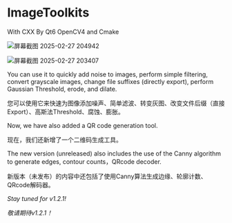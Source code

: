 # ImageToolkits 
With CXX By Qt6 OpenCV4 and Cmake

![屏幕截图 2025-02-27 204942](https://github.com/user-attachments/assets/a2a09f47-d06c-4200-952c-51aa846f8872)


![屏幕截图 2025-02-27 203407](https://github.com/user-attachments/assets/8fad55f8-8662-4dd3-8933-5b2aa3a0b1ba)


You can use it to quickly add noise to images, perform simple filtering, convert grayscale images, change file suffixes (directly export), perform Gaussian Threshold, erode, and dilate.

您可以使用它来快速为图像添加噪声、简单滤波、转变灰图、改变文件后缀（直接Export）、高斯法Threshold、腐蚀、膨胀。

Now, we have also added a QR code generation tool.

现在，我们还新增了一个二维码生成工具。


The new version (unreleased) also includes the use of the Canny algorithm to generate edges, contour counts，QRcode decoder.

新版本（未发布）的内容中还包括了使用Canny算法生成边缘、轮廓计数、QRcode解码器。


*Stay tuned for v1.2.1!*

*敬请期待v1.2.1！*
